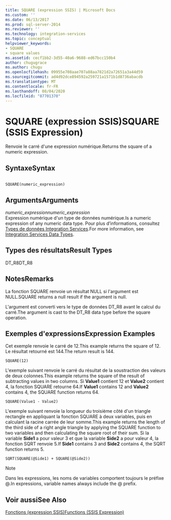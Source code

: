 ```yaml
---
title: SQUARE (expression SSIS) | Microsoft Docs
ms.custom: ''
ms.date: 06/13/2017
ms.prod: sql-server-2014
ms.reviewer: ''
ms.technology: integration-services
ms.topic: conceptual
helpviewer_keywords:
- SQUARE
- square values
ms.assetid: cecf1bb2-3d55-40a6-9688-ed67bcc150b4
author: chugugrace
ms.author: chugu
ms.openlocfilehash: 09955e708aae707a88aa7821d2a72651a3a44d59
ms.sourcegitcommit: ad4d92dce894592a259721a1571b1d8736abacdb
ms.translationtype: MT
ms.contentlocale: fr-FR
ms.lasthandoff: 08/04/2020
ms.locfileid: "87701370"
---
```

# <a name="square-ssis-expression"></a><span data-ttu-id="c6846-102">SQUARE (expression SSIS)</span><span class="sxs-lookup"><span data-stu-id="c6846-102">SQUARE (SSIS Expression)</span></span>
  <span data-ttu-id="c6846-103">Renvoie le carré d'une expression numérique.</span><span class="sxs-lookup"><span data-stu-id="c6846-103">Returns the square of a numeric expression.</span></span>  
  
## <a name="syntax"></a><span data-ttu-id="c6846-104">Syntaxe</span><span class="sxs-lookup"><span data-stu-id="c6846-104">Syntax</span></span>  
  
```  
  
SQUARE(numeric_expression)  
```  
  
## <a name="arguments"></a><span data-ttu-id="c6846-105">Arguments</span><span class="sxs-lookup"><span data-stu-id="c6846-105">Arguments</span></span>  
 <span data-ttu-id="c6846-106">*numeric_expression*</span><span class="sxs-lookup"><span data-stu-id="c6846-106">*numeric_expression*</span></span>  
 <span data-ttu-id="c6846-107">Expression numérique d'un type de données numérique.</span><span class="sxs-lookup"><span data-stu-id="c6846-107">Is a numeric expression of any numeric data type.</span></span> <span data-ttu-id="c6846-108">Pour plus d’informations, consultez [Types de données Integration Services](../data-flow/integration-services-data-types.md).</span><span class="sxs-lookup"><span data-stu-id="c6846-108">For more information, see [Integration Services Data Types](../data-flow/integration-services-data-types.md).</span></span>  
  
## <a name="result-types"></a><span data-ttu-id="c6846-109">Types des résultats</span><span class="sxs-lookup"><span data-stu-id="c6846-109">Result Types</span></span>  
 <span data-ttu-id="c6846-110">DT_R8</span><span class="sxs-lookup"><span data-stu-id="c6846-110">DT_R8</span></span>  
  
## <a name="remarks"></a><span data-ttu-id="c6846-111">Notes</span><span class="sxs-lookup"><span data-stu-id="c6846-111">Remarks</span></span>  
 <span data-ttu-id="c6846-112">La fonction SQUARE renvoie un résultat NULL si l'argument est NULL.</span><span class="sxs-lookup"><span data-stu-id="c6846-112">SQUARE returns a null result if the argument is null.</span></span>  
  
 <span data-ttu-id="c6846-113">L'argument est converti vers le type de données DT_R8 avant le calcul du carré.</span><span class="sxs-lookup"><span data-stu-id="c6846-113">The argument is cast to the DT_R8 data type before the square operation.</span></span>  
  
## <a name="expression-examples"></a><span data-ttu-id="c6846-114">Exemples d'expressions</span><span class="sxs-lookup"><span data-stu-id="c6846-114">Expression Examples</span></span>  
 <span data-ttu-id="c6846-115">Cet exemple renvoie le carré de 12.</span><span class="sxs-lookup"><span data-stu-id="c6846-115">This example returns the square of 12.</span></span> <span data-ttu-id="c6846-116">Le résultat retourné est 144.</span><span class="sxs-lookup"><span data-stu-id="c6846-116">The return result is 144.</span></span>  
  
```  
SQUARE(12)  
```  
  
 <span data-ttu-id="c6846-117">L'exemple suivant renvoie le carré du résultat de la soustraction des valeurs de deux colonnes.</span><span class="sxs-lookup"><span data-stu-id="c6846-117">This example returns the square of the result of subtracting values in two columns.</span></span> <span data-ttu-id="c6846-118">Si **Value1** contient 12 et **Value2** contient 4, la fonction SQUARE retourne 64.</span><span class="sxs-lookup"><span data-stu-id="c6846-118">If **Value1** contains 12 and **Value2** contains 4, the SQUARE function returns 64.</span></span>  
  
```  
SQUARE(Value1 - Value2)  
```  
  
 <span data-ttu-id="c6846-119">L'exemple suivant renvoie la longueur du troisième côté d'un triangle rectangle en appliquant la fonction SQUARE à deux variables, puis en calculant la racine carrée de leur somme.</span><span class="sxs-lookup"><span data-stu-id="c6846-119">This example returns the length of the third side of a right angle triangle by applying the SQUARE function to two variables and then calculating the square root of their sum.</span></span> <span data-ttu-id="c6846-120">Si la variable **Side1** a pour valeur 3 et que la variable **Side2** a pour valeur 4, la fonction SQRT renvoie 5.</span><span class="sxs-lookup"><span data-stu-id="c6846-120">If **Side1** contains 3 and **Side2** contains 4, the SQRT function returns 5.</span></span>  
  
```  
SQRT(SQUARE(@Side1) + SQUARE(@Side2))  
```  
  
> [!NOTE]  
>  <span data-ttu-id="c6846-121">Dans les expressions, les noms de variables comportent toujours le préfixe \@.</span><span class="sxs-lookup"><span data-stu-id="c6846-121">In expressions, variable names always include the \@ prefix.</span></span>  
  
## <a name="see-also"></a><span data-ttu-id="c6846-122">Voir aussi</span><span class="sxs-lookup"><span data-stu-id="c6846-122">See Also</span></span>  
 [<span data-ttu-id="c6846-123">Fonctions &#40;expression SSIS&#41;</span><span class="sxs-lookup"><span data-stu-id="c6846-123">Functions &#40;SSIS Expression&#41;</span></span>](functions-ssis-expression.md)  
  
  
